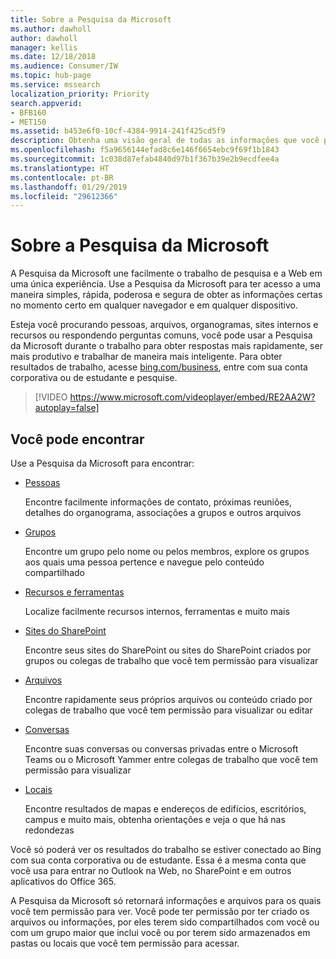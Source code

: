```yaml
---
title: Sobre a Pesquisa da Microsoft
ms.author: dawholl
author: dawholl
manager: kellis
ms.date: 12/18/2018
ms.audience: Consumer/IW
ms.topic: hub-page
ms.service: mssearch
localization_priority: Priority
search.appverid:
- BFB160
- MET150
ms.assetid: b453e6f0-10cf-4384-9914-241f425cd5f9
description: Obtenha uma visão geral de todas as informações que você pode encontrar ao usar a Pesquisa da Microsoft
ms.openlocfilehash: f5a9656144efad8c6e146f6654ebc9f69f1b1843
ms.sourcegitcommit: 1c038d87efab4840d97b1f367b39e2b9ecdfee4a
ms.translationtype: HT
ms.contentlocale: pt-BR
ms.lasthandoff: 01/29/2019
ms.locfileid: "29612366"
---
```

# <a name="about-microsoft-search"></a>Sobre a Pesquisa da Microsoft

A Pesquisa da Microsoft une facilmente o trabalho de pesquisa e a Web em uma única experiência. Use a Pesquisa da Microsoft para ter acesso a uma maneira simples, rápida, poderosa e segura de obter as informações certas no momento certo em qualquer navegador e em qualquer dispositivo.
  
Esteja você procurando pessoas, arquivos, organogramas, sites internos e recursos ou respondendo perguntas comuns, você pode usar a Pesquisa da Microsoft durante o trabalho para obter respostas mais rapidamente, ser mais produtivo e trabalhar de maneira mais inteligente. Para obter resultados de trabalho, acesse [bing.com/business](https://www.bing.com/business), entre com sua conta corporativa ou de estudante e pesquise. 
  
> [!VIDEO https://www.microsoft.com/videoplayer/embed/RE2AA2W?autoplay=false]

## <a name="what-you-can-find"></a>Você pode encontrar
  
Use a Pesquisa da Microsoft para encontrar:
  
- [Pessoas](find-people-and-groups.md)
    
    Encontre facilmente informações de contato, próximas reuniões, detalhes do organograma, associações a grupos e outros arquivos
    
- [Grupos](find-people-and-groups.md)
    
    Encontre um grupo pelo nome ou pelos membros, explore os grupos aos quais uma pessoa pertence e navegue pelo conteúdo compartilhado
    
- [Recursos e ferramentas](find-resources-tools-and-more.md)
    
    Localize facilmente recursos internos, ferramentas e muito mais
    
- [Sites do SharePoint](find-sharepoint-sites.md)
    
    Encontre seus sites do SharePoint ou sites do SharePoint criados por grupos ou colegas de trabalho que você tem permissão para visualizar
    
- [Arquivos](find-files.md)
    
    Encontre rapidamente seus próprios arquivos ou conteúdo criado por colegas de trabalho que você tem permissão para visualizar ou editar
    
- [Conversas](find-conversations.md)
    
    Encontre suas conversas ou conversas privadas entre o Microsoft Teams ou o Microsoft Yammer entre colegas de trabalho que você tem permissão para visualizar
    
- [Locais](find-locations.md)
    
    Encontre resultados de mapas e endereços de edifícios, escritórios, campus e muito mais, obtenha orientações e veja o que há nas redondezas    
    
Você só poderá ver os resultados do trabalho se estiver conectado ao Bing com sua conta corporativa ou de estudante. Essa é a mesma conta que você usa para entrar no Outlook na Web, no SharePoint e em outros aplicativos do Office 365. 
  
A Pesquisa da Microsoft só retornará informações e arquivos para os quais você tem permissão para ver. Você pode ter permissão por ter criado os arquivos ou informações, por eles terem sido compartilhados com você ou com um grupo maior que inclui você ou por terem sido armazenados em pastas ou locais que você tem permissão para acessar.

  

